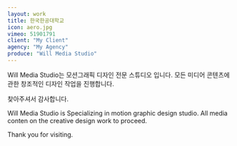 ```yaml
---
layout: work
title: 한국한공대학교
icon: aero.jpg
vimeo: 51901791
client: "My Client"
agency: "My Agency"
produce: "Will Media Studio"
---
```


Will Media Studio는
모션그래픽 디자인 전문 스튜디오 입니다.
모든 미디어 콘텐츠에 관한 창조적인 디자인 작업을 진행합니다.

찾아주셔서 감사합니다.

Will Media Studio is
Specializing in motion graphic design studio.
All media conten on the creative design work to proceed.

Thank you for visiting.
